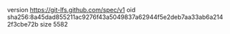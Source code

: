 version https://git-lfs.github.com/spec/v1
oid sha256:8a45dad855211ac9276f43a5049837a62944f5e2deb7aa33ab6a2142f3cbe72b
size 5582

